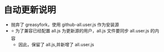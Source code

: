 # 自动更新说明

- 抛弃了 greasyfork，使用 github-all.user.js 作为安装源
- ⭐️ 为了兼容已经配置 all.js 为更新源的用户，all.js 文件要同步 all.user.js 的内容
  - 因此，保留了 all.js,并新增了 all.user.js
